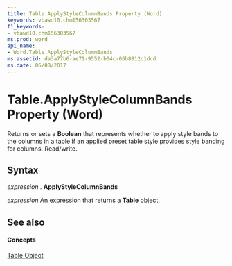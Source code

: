 ```yaml
---
title: Table.ApplyStyleColumnBands Property (Word)
keywords: vbawd10.chm156303567
f1_keywords:
- vbawd10.chm156303567
ms.prod: word
api_name:
- Word.Table.ApplyStyleColumnBands
ms.assetid: da3a77b6-ae71-9552-b04c-06b8812c1dcd
ms.date: 06/08/2017
---
```



# Table.ApplyStyleColumnBands Property (Word)

Returns or sets a **Boolean** that represents whether to apply style bands to the columns in a table if an applied preset table style provides style banding for columns. Read/write.


## Syntax

 _expression_ . **ApplyStyleColumnBands**

 _expression_ An expression that returns a **Table** object.


## See also


#### Concepts


[Table Object](table-object-word.md)

